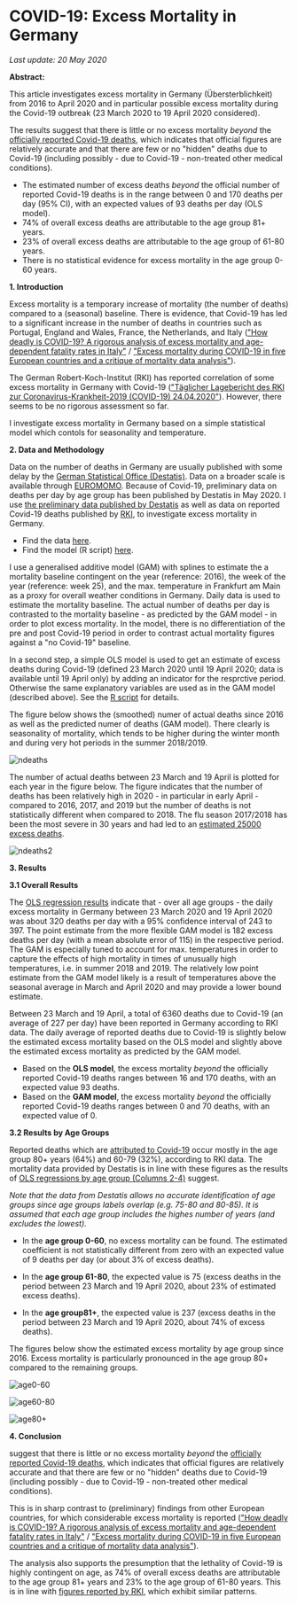  # COVID-19: Excess Mortality in Germany

*Last update: 20 May 2020*

**Abstract:**

This article investigates excess mortality in Germany (Übersterblichkeit) from 2016 to April 2020 and in particular possible excess mortality during the Covid-19 outbreak (23 March 2020 to 19 April 2020 considered). 

The results suggest that there is little or no excess mortality *beyond* the [officially reported Covid-19 deaths](https://www.rki.de/DE/Content/InfAZ/N/Neuartiges_Coronavirus/Fallzahlen.html), which indicates that official figures are relatively accurate and that there are few or no "hidden" deaths due to Covid-19 (including possibly - due to Covid-19 - non-treated other medical conditions). 

- The estimated number of excess deaths *beyond* the official number of reported Covid-19 deaths is in the range between 0 and 170 deaths per day (95% CI), with an expected values of 93 deaths per day (OLS model). 
- 74% of overall excess deaths are attributable to the age group 81+ years. 
- 23% of overall excess deaths are attributable to the age group of 61-80 years. 
- There is no statistical evidence for excess mortality in the age group 0-60 years.

**1. Introduction**

Excess mortality is a temporary increase of mortality (the number of deaths) compared to a (seasonal) baseline. There is evidence, that Covid-19 has led to a significant increase in the number of deaths in countries such as Portugal, England and Wales, France, the Netherlands, and Italy  (["How deadly is COVID-19? A rigorous analysis of excess mortality and age-dependent fatality rates in
Italy"](https://www.medrxiv.org/content/10.1101/2020.04.15.20067074v3.full.pdf) /  ["Excess mortality during COVID-19 in
five European countries and a critique of mortality data analysis"](https://www.medrxiv.org/content/10.1101/2020.04.28.20083147v1.full.pdf+html)).

The German Robert-Koch-Institut (RKI) has reported correlation of some excess mortality in Germany with Covid-19 (["Täglicher Lagebericht des RKI zur Coronavirus-Krankheit-2019 (COVID-19) 24.04.2020"](https://www.rki.de/DE/Content/InfAZ/N/Neuartiges_Coronavirus/Situationsberichte/2020-04-24-de.pdf?__blob=publicationFile)). However, there seems to be no rigorous assessment so far. 

I investigate excess mortality in Germany based on a simple statistical model which contols for seasonality and temperature.

**2. Data and Methodology**

Data on the number of deaths in Germany are usually published with some delay by the [German Statistical Office (Destatis)](https://www.destatis.de/EN/Home/_node.html). Data on a broader scale is available through [EUROMOMO](https://www.euromomo.eu/). Because of Covid-19, preliminary data on deaths per day by age group has been published by Destatis in May 2020. I use [the preliminary data published by Destatis](https://www.destatis.de/DE/Themen/Gesellschaft-Umwelt/Bevoelkerung/Sterbefaelle-Lebenserwartung/Tabellen/sonderauswertung-sterbefaelle.html) as well as data on reported Covid-19 deaths published by [RKI](https://www.arcgis.com/home/item.html?id=f10774f1c63e40168479a1feb6c7ca74), to investigate excess mortality in Germany.

- Find the data [here](https://github.com/Bixi81/COVID-19_excess_deaths/blob/master/deaths_germany.csv).
- Find the model (R script) [here](https://github.com/Bixi81/COVID-19_excess_deaths/blob/master/covid19_excess_mortality.R).

I use a generalised additive model (GAM) with splines to estimate the a mortality baseline contingent on the year (reference: 2016), the week of the year (reference: week 25), and the max. temperature in Frankfurt am Main as a proxy for overall weather conditions in Germany. Daily data is used to estimate the mortality baseline. The actual number of deaths per day is contrasted to the mortality baseline - as predicted by the GAM model - in order to plot excess mortality. In the model, there is no differentiation of the pre and post Covid-19 period in order to contrast actual mortality figures against a "no Covid-19" baseline.

In a second step, a simple OLS model is used to get an estimate of excess deaths during Covid-19 (defined 23 March 2020 until 19 April 2020; data is available until 19 April only) by adding an indicator for the resprctive period. Otherwise the same explanatory variables are used as in the GAM model (described above). See the [R script](https://github.com/Bixi81/COVID-19_excess_deaths/blob/master/covid19_excess_mortality.R) for details.

The figure below shows the (smoothed) numer of actual deaths since 2016 as well as the predicted numer of deaths (GAM model). There clearly is seasonality of mortality, which tends to be higher during the winter month and during very hot periods in the summer 2018/2019.

![ndeaths](deaths_per_day.jpg)

The number of actual deaths between 23 March and 19 April is plotted for each year in the figure below. The figure indicates that the number of deaths has been relatively high in 2020 - in particular in early April - compared to 2016, 2017, and 2019 but the number of deaths is not statistically different when compared to 2018. The flu season 2017/2018 has been the most severe in 30 years and had led to an [estimated 25000 excess deaths](https://www.aerzteblatt.de/nachrichten/106375/Grippewelle-war-toedlichste-in-30-Jahren).

![ndeaths2](death_per_day2.jpg)

**3. Results**

**3.1 Overall Results**

The [OLS regression results](https://github.com/Bixi81/Covid-19_excess_deaths/blob/master/regression_results.txt) indicate that - over all age groups - the daily excess mortality in Germany between 23 March 2020 and 19 April 2020 was about 320 deaths per day with a 95% confidence interval of 243 to 397. The point estimate from the more flexible GAM model is 182 excess deaths per day (with a mean absolute error of 115) in the respective period. The GAM is especially tuned to account for max. temperatures in order to capture the effects of high mortality in times of unusually high temperatures, i.e. in summer 2018 and 2019. The relatively low point estimate from the GAM model likely is a result of temperatures above the seasonal average in March and April 2020 and may provide a lower bound estimate.

Between 23 March and 19 April, a total of 6360 deaths due to Covid-19 (an average of 227 per day) have been reported in Germany according to RKI data. The daily average of reported deaths due to Covid-19 is slightly below the estimated excess mortality based on the OLS model and slightly above the estimated excess mortality as predicted by the GAM model. 

- Based on the **OLS model**, the excess mortality *beyond* the officially reported Covid-19 deaths ranges between 16 and 170 deaths, with an expected value 93 deaths. 
- Based on the **GAM model**, the excess mortality *beyond* the officially reported Covid-19 deaths ranges between 0 and 70 deaths, with an expected value of 0. 

**3.2 Results by Age Groups**

Reported deaths which are [attributed to Covid-19](https://github.com/Bixi81/COVID-19) occur mostly in the age group 80+ years (64%) and 60-79 (32%), according to RKI data. The mortality data provided by Destatis is in line with these figures as the results of [OLS regressions by age group (Columns 2-4)](https://github.com/Bixi81/Covid-19_excess_deaths/blob/master/regression_results.txt) suggest. 

*Note that the data from Destatis allows no accurate identification of age groups since age groups labels overlap (e.g. 75-80 and 80-85). It is assumed that each age group includes the highes number of years (and excludes the lowest).*

- In the **age group 0-60**, no excess mortality can be found. The estimated coefficient is not statistically different from zero with an expected value of 9 deaths per day (or about 3% of excess deaths).

- In the **age group 61-80**, the expected value is 75 (excess deaths in the period between 23 March and 19 April 2020, about 23% of estimated excess deaths).

- In the **age group81+**, the expected value is 237 (excess deaths in the period between 23 March and 19 April 2020, about 74% of excess deaths).

The figures below show the estimated excess mortality by age group since 2016. Excess mortality is particularly pronounced in the age group 80+ compared to the remaining groups.

![age0-60](excess_deaths_0_60.jpg)

![age60-80](excess_deaths_61_80.jpg)

![age80+](excess_deaths_81plus.jpg)


**4. Conclusion**

suggest that there is little or no excess mortality *beyond* the [officially reported Covid-19 deaths](https://www.rki.de/DE/Content/InfAZ/N/Neuartiges_Coronavirus/Fallzahlen.html), which indicates that official figures are relatively accurate and that there are few or no "hidden" deaths due to Covid-19 (including possibly - due to Covid-19 - non-treated other medical conditions). 

This is in sharp contrast to (preliminary) findings from other European countries, for which considerable excess mortality is reported (["How deadly is COVID-19? A rigorous analysis of excess mortality and age-dependent fatality rates in
Italy"](https://www.medrxiv.org/content/10.1101/2020.04.15.20067074v3.full.pdf) /  ["Excess mortality during COVID-19 in
five European countries and a critique of mortality data analysis"](https://www.medrxiv.org/content/10.1101/2020.04.28.20083147v1.full.pdf+html)). 

The analysis also supports the presumption that the lethality of Covid-19 is highly contingent on age, as 74% of overall excess deaths are attributable to the age group 81+ years and 23% to the age group of 61-80 years. This is in line with [figures reported by RKI](https://github.com/Bixi81/COVID-19), which exhibit similar patterns.
